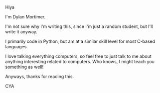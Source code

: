 Hiya

I'm Dylan Mortimer.

I'm not sure why I'm writing this, since I'm just a random student, but I'll write it anyway.

I primarily code in Python, but am at a similar skill level for most C-based languages.

I love talking everything computers, so feel free to just talk to me about anything interesting related to computers. Who knows, I might teach you something as well!

Anyways, thanks for reading this.

CYA
